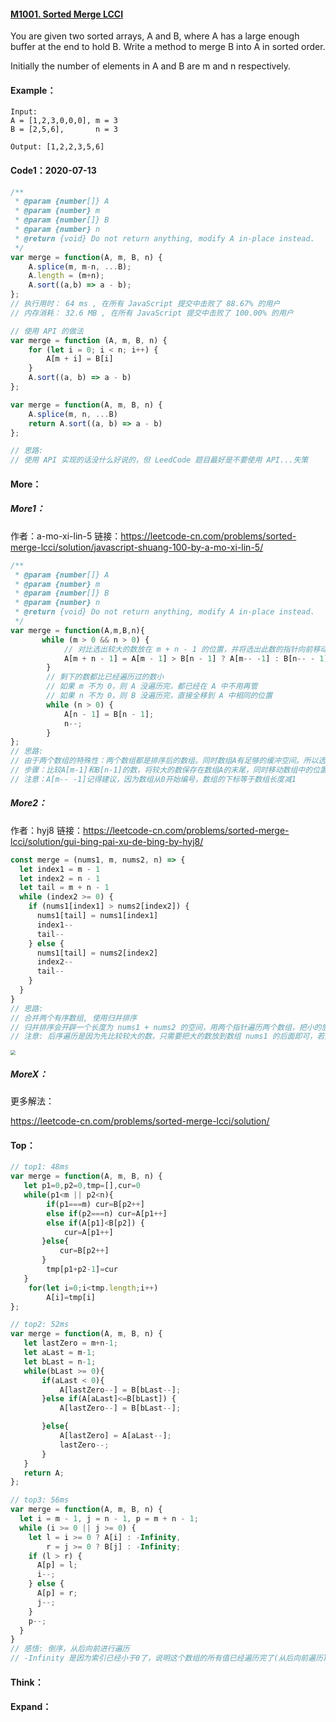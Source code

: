 #### [M1001. Sorted Merge LCCI](https://leetcode-cn.com/problems/sorted-merge-lcci/)

You are given two sorted arrays, A and B, where A has a large enough buffer at the end to hold B. Write a method to merge B into A in sorted order.

Initially the number of elements in A and B are m and n respectively.

#### Example：

```
Input:
A = [1,2,3,0,0,0], m = 3
B = [2,5,6],       n = 3

Output: [1,2,2,3,5,6]
```



#### Code1：2020-07-13

```javascript
/**
 * @param {number[]} A
 * @param {number} m
 * @param {number[]} B
 * @param {number} n
 * @return {void} Do not return anything, modify A in-place instead.
 */
var merge = function(A, m, B, n) {
    A.splice(m, m-n, ...B);
    A.length = (m+n);
    A.sort((a,b) => a - b);
};
// 执行用时： 64 ms , 在所有 JavaScript 提交中击败了 88.67% 的用户 
// 内存消耗： 32.6 MB , 在所有 JavaScript 提交中击败了 100.00% 的用户

// 使用 API 的做法
var merge = function (A, m, B, n) {
    for (let i = 0; i < n; i++) {
        A[m + i] = B[i]
    }
    A.sort((a, b) => a - b)
};

var merge = function(A, m, B, n) {
    A.splice(m, n, ...B)
    return A.sort((a, b) => a - b)
};

// 思路:
// 使用 API 实现的话没什么好说的，但 LeedCode 题目最好是不要使用 API...失策
```



#### More：

##### More1：

作者：a-mo-xi-lin-5
链接：https://leetcode-cn.com/problems/sorted-merge-lcci/solution/javascript-shuang-100-by-a-mo-xi-lin-5/

```javascript
/**
 * @param {number[]} A
 * @param {number} m
 * @param {number[]} B
 * @param {number} n
 * @return {void} Do not return anything, modify A in-place instead.
 */
var merge = function(A,m,B,n){
       while (m > 0 && n > 0) {
            // 对比选出较大的数放在 m + n - 1 的位置，并将选出此数的指针向前移动
            A[m + n - 1] = A[m - 1] > B[n - 1] ? A[m-- -1] : B[n-- - 1];
        }
        // 剩下的数都比已经遍历过的数小
        // 如果 m 不为 0，则 A 没遍历完，都已经在 A 中不用再管
        // 如果 n 不为 0，则 B 没遍历完，直接全移到 A 中相同的位置
        while (n > 0) {
            A[n - 1] = B[n - 1];
            n--;
        }
};
// 思路:
// 由于两个数组的特殊性：两个数组都是排序后的数组。同时数组A有足够的缓冲空间。所以选择A存储排序后的数组。
// 步骤：比较A[m-1]和B[n-1]的数，将较大的数保存在数组A的末尾，同时移动数组中的位置
// 注意：A[m-- -1]记得建议，因为数组从0开始编号，数组的下标等于数组长度减1
```



##### More2：

作者：hyj8
链接：https://leetcode-cn.com/problems/sorted-merge-lcci/solution/gui-bing-pai-xu-de-bing-by-hyj8/

```javascript
const merge = (nums1, m, nums2, n) => {
  let index1 = m - 1
  let index2 = n - 1
  let tail = m + n - 1
  while (index2 >= 0) {
    if (nums1[index1] > nums2[index2]) { 
      nums1[tail] = nums1[index1]
      index1--
      tail--
    } else {
      nums1[tail] = nums2[index2]
      index2--
      tail--
    }
  }
}
// 思路:
// 合并两个有序数组, 使用归并排序
// 归并排序会开辟一个长度为 nums1 + nums2 的空间，用两个指针遍历两个数组，把小的放到原数组 nums1 里
// 注意: 后序遍历是因为先比较较大的数，只需要把大的数放到数组 nums1 的后面即可，若先从小的比较，需要把数组 nums1 的所有数往后挪一位，时间复杂度较高
```

<img src="/Users/rjwx60/Documents/FE/Github/Blog/Source/Image/Algorithm/Algorithm/M1001.png" style="zoom:50%;" align=""/>



##### MoreX：

更多解法：

https://leetcode-cn.com/problems/sorted-merge-lcci/solution/



#### Top：

```javascript
// top1: 48ms
var merge = function(A, m, B, n) {
   let p1=0,p2=0,tmp=[],cur=0
   while(p1<m || p2<n){
        if(p1===m) cur=B[p2++]
        else if(p2===n) cur=A[p1++]
        else if(A[p1]<B[p2]) {
            cur=A[p1++]
       }else{
           cur=B[p2++]
       }
        tmp[p1+p2-1]=cur
   }
    for(let i=0;i<tmp.length;i++)
        A[i]=tmp[i]
};

// top2: 52ms
var merge = function(A, m, B, n) {
   let lastZero = m+n-1;
   let aLast = m-1;
   let bLast = n-1;
   while(bLast >= 0){
       if(aLast < 0){
           A[lastZero--] = B[bLast--];
       }else if(A[aLast]<=B[bLast]) {
           A[lastZero--] = B[bLast--];

       }else{
           A[lastZero] = A[aLast--];
           lastZero--;
       }
   }
   return A;
};

// top3: 56ms
var merge = function(A, m, B, n) {
  let i = m - 1, j = n - 1, p = m + n - 1;
  while (i >= 0 || j >= 0) {
    let l = i >= 0 ? A[i] : -Infinity,
        r = j >= 0 ? B[j] : -Infinity;
    if (l > r) {
      A[p] = l;
      i--;
    } else {
      A[p] = r;
      j--;
    }
    p--;
  }
}
// 感悟: 倒序，从后向前进行遍历
// -Infinity 是因为索引已经小于0了，说明这个数组的所有值已经遍历完了(从后向前遍历)，则此时给它一个 -Infinity，一定会小于另一个没有遍历完的数组的任何元素，保证插入的是未遍历完的那个数组的元素
```



#### Think：

#### Expand：



